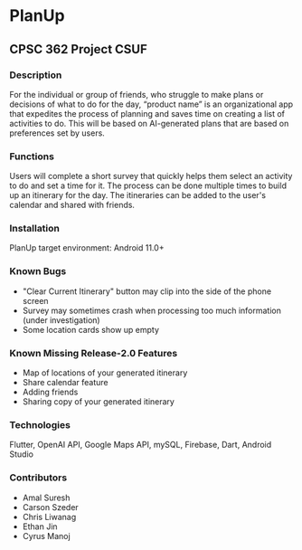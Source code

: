 # PlanUp
## CPSC 362 Project CSUF

### Description
For the individual or group of friends, who struggle to make plans or decisions of what to do for the day, “product name” is an organizational app that expedites the process of planning and saves time on creating a list of activities to do. This will be based on AI-generated plans that are based on preferences set by users.

### Functions 
Users will complete a short survey that quickly helps them select an activity to do and set a time for it. The process can be done multiple times to build up an itinerary for the day. The itineraries can be added to the user's calendar and shared with friends.

### Installation
PlanUp target environment: Android 11.0+

### Known Bugs
- "Clear Current Itinerary" button may clip into the side of the phone screen
- Survey may sometimes crash when processing too much information (under investigation)
- Some location cards show up empty

### Known Missing Release-2.0 Features 
- Map of locations of your generated itinerary
- Share calendar feature
- Adding friends
- Sharing copy of your generated itinerary

### Technologies
Flutter, OpenAI API, Google Maps API, mySQL, Firebase, Dart, Android Studio

### Contributors
- Amal Suresh
- Carson Szeder
- Chris Liwanag
- Ethan Jin
- Cyrus Manoj
